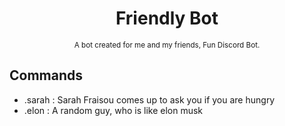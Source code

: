 <div align="center">
    <h1>Friendly Bot</h1>
</div>

<div align="center">
  <sup>A bot created for me and my friends, Fun Discord Bot.<sup>
 </div>
   

## Commands
    
* .sarah : Sarah Fraisou comes up to ask you if you are hungry
* .elon : A random guy, who is like elon musk 
  
